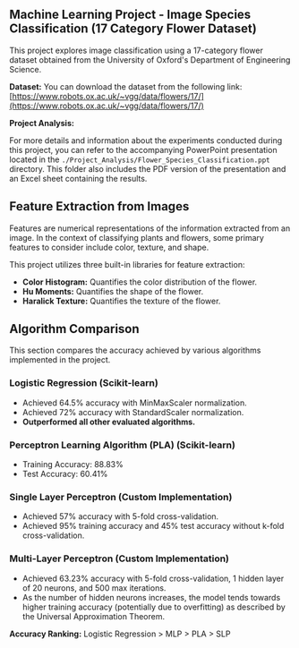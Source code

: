 ## Machine Learning Project - Image Species Classification (17 Category Flower Dataset)

This project explores image classification using a 17-category flower dataset obtained from the University of Oxford's Department of Engineering Science. 

**Dataset:** You can download the dataset from the following link: [https://www.robots.ox.ac.uk/~vgg/data/flowers/17/](https://www.robots.ox.ac.uk/~vgg/data/flowers/17/)

**Project Analysis:**

For more details and information about the experiments conducted during this project, you can refer to the accompanying PowerPoint presentation located in the `./Project_Analysis/Flower_Species_Classification.ppt` directory. This folder also includes the PDF version of the presentation and an Excel sheet containing the results.

## Feature Extraction from Images

Features are numerical representations of the information extracted from an image. In the context of classifying plants and flowers, some primary features to consider include color, texture, and shape.

This project utilizes three built-in libraries for feature extraction:

* **Color Histogram:** Quantifies the color distribution of the flower.
* **Hu Moments:** Quantifies the shape of the flower.
* **Haralick Texture:** Quantifies the texture of the flower.

## Algorithm Comparison

This section compares the accuracy achieved by various algorithms implemented in the project.

### Logistic Regression (Scikit-learn)

* Achieved 64.5% accuracy with MinMaxScaler normalization.
* Achieved 72% accuracy with StandardScaler normalization.
* **Outperformed all other evaluated algorithms.**

### Perceptron Learning Algorithm (PLA) (Scikit-learn)

* Training Accuracy: 88.83%
* Test Accuracy: 60.41%

### Single Layer Perceptron (Custom Implementation)

* Achieved 57% accuracy with 5-fold cross-validation.
* Achieved 95% training accuracy and 45% test accuracy without k-fold cross-validation.

### Multi-Layer Perceptron (Custom Implementation)

* Achieved 63.23% accuracy with 5-fold cross-validation, 1 hidden layer of 20 neurons, and 500 max iterations.
* As the number of hidden neurons increases, the model tends towards higher training accuracy (potentially due to overfitting) as described by the Universal Approximation Theorem.

**Accuracy Ranking:** Logistic Regression > MLP > PLA > SLP
